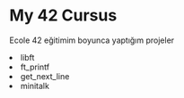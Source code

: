 # My 42 Cursus

Ecole 42 eğitimim boyunca yaptığım projeler

<li>libft
<li>ft_printf
<li>get_next_line
<li>minitalk